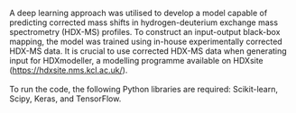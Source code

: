 A deep learning approach was utilised to develop a model capable of predicting corrected mass shifts in hydrogen-deuterium exchange mass spectrometry (HDX-MS) profiles. To construct an input-output black-box mapping, the model was trained using in-house experimentally corrected HDX-MS data. It is crucial to use corrected HDX-MS data when generating input for HDXmodeller, a modelling programme available on HDXsite (https://hdxsite.nms.kcl.ac.uk/). <br /> <br /> To run the code, the following Python libraries are required: Scikit-learn, Scipy, Keras, and TensorFlow.

